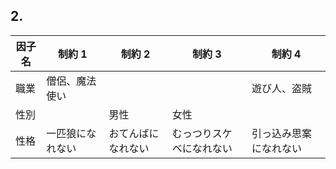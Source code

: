 ## 2.

| 因子名 | 制約 1           | 制約 2             | 制約 3                   | 制約 4                 |
| ------ | ---------------- | ------------------ | ------------------------ | ---------------------- |
| 職業   | 僧侶、魔法使い   |                    |                          | 遊び人、盗賊           |
| 性別   |                  | 男性               | 女性                     |                        |
| 性格   | 一匹狼になれない | おてんばになれない | むっつりスケベになれない | 引っ込み思案になれない |
